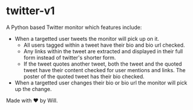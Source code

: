 # twitter-v1

A Python based Twitter monitor which features include:

- When a targetted user tweets the monitor will pick up on it.
    - All users tagged within a tweet have their bio and bio url checked.
    - Any links within the tweet are extracted and displayed in their full form instead of twitter's shorter form.
    - If the tweet quotes another tweet, both the tweet and the quoted tweet have their content checked for user mentions and       links. The poster of the quoted tweet has their bio checked.
- When a targetted user changes their bio or bio url the monitor will pick up the change.

Made with :heart: by Will.
